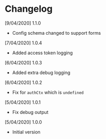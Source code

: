 # Changelog

[9/04/2020] 1.1.0

- Config schema changed to support forms

[7/04/2020] 1.0.4

- Added access token logging

[6/04/2020] 1.0.3

- Added extra debug logging

[6/04/2020] 1.0.2

- Fix for `authCtx` which is `undefined`

[5/04/2020] 1.0.1

- Fix debug output

[5/04/2020] 1.0.0

- Initial version